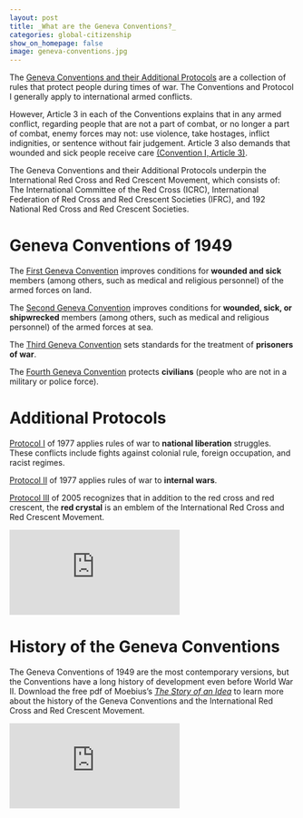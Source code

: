 ```yaml
---
layout: post
title: _What are the Geneva Conventions?_
categories: global-citizenship
show_on_homepage: false
image: geneva-conventions.jpg
---
```


The [Geneva Conventions and their Additional
Protocols](https://www.icrc.org/en/document/geneva-conventions-1949-additional-protocols)
are a collection of rules that protect people during times of war. The
Conventions and Protocol I generally apply to international armed conflicts.

However, Article 3 in each of the Conventions explains that in any armed
conflict, regarding people that are not a part of combat, or no longer a part of
combat, enemy forces may not: use violence, take hostages, inflict indignities,
or sentence without fair judgement. Article 3 also demands that wounded and sick
people receive care [(Convention I, Article
3)](https://ihl-databases.icrc.org/applic/ihl/ihl.nsf/Article.xsp?action=openDocument&documentId=BAA341028EBFF1E8C12563CD00519E66).

The Geneva Conventions and their Additional Protocols underpin the International
Red Cross and Red Crescent Movement, which consists of: The International
Committee of the Red Cross (ICRC), International Federation of Red Cross and Red
Crescent Societies (IFRC), and 192 National Red Cross and Red Crescent
Societies.

# Geneva Conventions of 1949

The [First Geneva
Convention](https://ihl-databases.icrc.org/applic/ihl/ihl.nsf/INTRO/365?OpenDocument)
improves conditions for **wounded and sick** members (among others, such as
medical and religious personnel) of the armed forces on land.

The [Second Geneva
Convention](https://ihl-databases.icrc.org/applic/ihl/ihl.nsf/INTRO/370?OpenDocument)
improves conditions for **wounded, sick, or shipwrecked** members (among
others, such as medical and religious personnel) of the armed forces at sea.

The [Third Geneva
Convention](https://ihl-databases.icrc.org/applic/ihl/ihl.nsf/INTRO/375?OpenDocument)
sets standards for the treatment of **prisoners of war**.

The [Fourth Geneva
Convention](https://ihl-databases.icrc.org/applic/ihl/ihl.nsf/INTRO/380)
protects **civilians** (people who are not in a military or police force).

# Additional Protocols

[Protocol I](https://ihl-databases.icrc.org/applic/ihl/ihl.nsf/INTRO/470) of
1977 applies rules of war to **national liberation** struggles. These conflicts
include fights against colonial rule, foreign occupation, and racist regimes.

[Protocol
II](https://ihl-databases.icrc.org/applic/ihl/ihl.nsf/INTRO/475?OpenDocument) of
1977 applies rules of war to **internal wars**.

[Protocol
III](https://ihl-databases.icrc.org/applic/ihl/ihl.nsf/INTRO/615?OpenDocument)
of 2005 recognizes that in addition to the red cross and red crescent, the **red
crystal** is an emblem of the International Red Cross and Red Crescent Movement.

<div class="resp-container">
  <iframe
    class="resp-iframe"
    src="https://www.youtube.com/embed/yBIS2mj0vQ4"
    frameborder="0"
    allow="accelerometer; autoplay; encrypted-media; gyroscope; picture-in-picture"
    allowfullscreen
    >
  </iframe>
</div>
<p></p>

# History of the Geneva Conventions

The Geneva Conventions of 1949 are the most contemporary versions, but the
Conventions have a long history of development even before World War II.
Download the free pdf of Moebius’s _[The Story of an
Idea](https://shop.icrc.org/the-story-of-an-idea-a-comic-by-moebius-pdf-en)_ to
learn more about the history of the Geneva Conventions and the International Red
Cross and Red Crescent Movement.

<div class="resp-container">
  <iframe
    class="resp-iframe"
    src="https://www.youtube.com/embed/kEtOXDJl8q0"
    frameborder="0"
    allow="accelerometer; autoplay; encrypted-media; gyroscope; picture-in-picture"
    allowfullscreen
    >
  </iframe>
</div>
<br>
